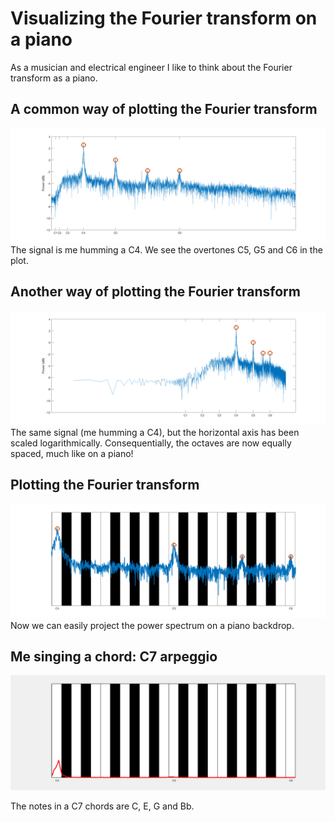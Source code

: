 # Visualizing the Fourier transform on a piano
As a musician and electrical engineer I like to think about the Fourier transform as a piano.

## A common way of plotting the Fourier transform
![](c-linear-freq.png)
The signal is me humming a C4. We see the overtones C5, G5 and C6 in the plot.

## Another way of plotting the Fourier transform
![](c-log-freq.png)
The same signal (me humming a C4), but the horizontal axis has been scaled logarithmically. Consequentially, the octaves are now equally spaced, much like on a piano!

## Plotting the Fourier transform
![](c-piano.png)
Now we can easily project the power spectrum on a piano backdrop.

## Me singing a chord: C7 arpeggio
![](c7.gif)

The notes in a C7 chords are C, E, G and Bb.
